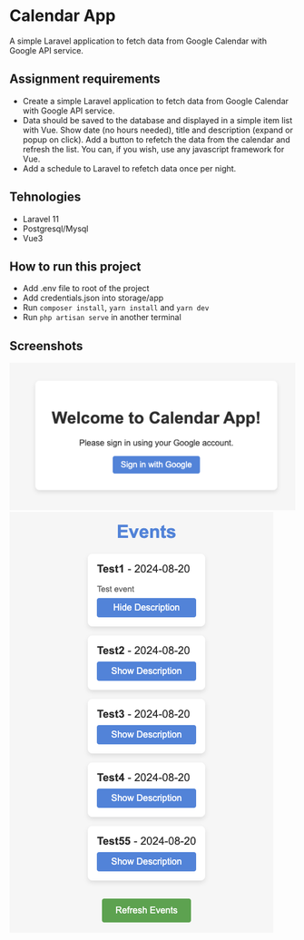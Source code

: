 # Calendar App
A simple Laravel application to fetch data from Google Calendar with Google API service.

## Assignment requirements
* Create a simple Laravel application to fetch data from Google Calendar with Google API service.
* Data should be saved to the database and displayed in a simple item list with Vue. Show date (no hours needed), title and description (expand or popup on click).
Add a button to refetch the data from the calendar and refresh the list.
You can, if you wish, use any javascript framework for Vue.
* Add a schedule to Laravel to refetch data once per night.

## Tehnologies
* Laravel 11
* Postgresql/Mysql
* Vue3

## How to run this project
* Add .env file to root of the project
* Add credentials.json into storage/app
* Run `composer install`, `yarn install` and `yarn dev`
* Run `php artisan serve` in another terminal

## Screenshots
![Image1](/1.png)
![Image2](/2.png)
